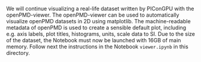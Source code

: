 We will continue visualizing a real-life dataset written by PIConGPU with the openPMD-viewer. The openPMD-viewer can be used to automatically visualize openPMD datasets in 2D using matplotlib. The machine-readable metadata of openPMD is used to create a sensible default plot, including e.g. axis labels, plot titles, histograms, units, scale data to SI.
Due to the size of the dataset, the Notebook must now be launched with 16GB of main memory.
Follow next the instructions in the Notebook `viewer.ipynb` in this directory.
